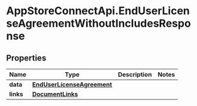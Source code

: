 # AppStoreConnectApi.EndUserLicenseAgreementWithoutIncludesResponse

## Properties

Name | Type | Description | Notes
------------ | ------------- | ------------- | -------------
**data** | [**EndUserLicenseAgreement**](EndUserLicenseAgreement.md) |  | 
**links** | [**DocumentLinks**](DocumentLinks.md) |  | 


